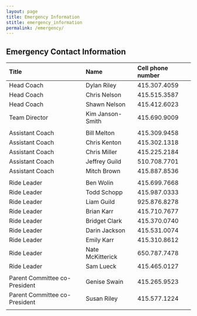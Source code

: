 ```yaml
---
layout: page
title: Emergency Information
stitle: emergency_information
permalink: /emergency/
---
```

## Emergency Contact Information

|Title|Name|Cell phone number|
|:----|:----|:----|
|Head Coach |Dylan Riley|  415.307.4059|
|Head Coach |Chris Nelson|  415.515.3587|
|Head Coach |Shawn Nelson|  415.412.6023|
|Team Director |Kim Janson-Smith|  415.690.9009|
| | | |
|Assistant Coach |Bill Melton|  415.309.9458|
|Assistant Coach |Chris Kenton|  415.302.1318|
|Assistant Coach |Chris Miller|  415.225.2184|
|Assistant Coach |Jeffrey Guild|  510.708.7701|
|Assistant Coach |Mitch Brown|  415.887.8536|
| | | |
|Ride Leader |Ben Wolin|  415.699.7668|
|Ride Leader |Todd Schopp|  415.987.0333|
|Ride Leader |Liam Guild|  925.876.8278|
|Ride Leader |Brian Karr|  415.710.7677|
|Ride Leader |Bridget Clark|  415.370.0740|
|Ride Leader |Darin Jackson|  415.531.0074|
|Ride Leader |Emily Karr|  415.310.8612|
|Ride Leader |Nate McKitterick|  650.787.7478|
|Ride Leader |Sam Lueck|  415.465.0127|
| | | |
|Parent Committee co-President |Genise Swain|  415.265.9523|
|Parent Committee co-President |Susan Riley|  415.577.1224|
| | | |
